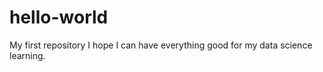 # hello-world
My first repository
I hope I can have everything good for my data science learning.  
